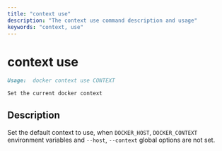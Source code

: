 ```yaml
---
title: "context use"
description: "The context use command description and usage"
keywords: "context, use"
---
```


<!-- This file is maintained within the docker/cli GitHub
     repository at https://github.com/docker/cli/. Make all
     pull requests against that repo. If you see this file in
     another repository, consider it read-only there, as it will
     periodically be overwritten by the definitive file. Pull
     requests which include edits to this file in other repositories
     will be rejected.
-->

# context use

```markdown
Usage:  docker context use CONTEXT

Set the current docker context
```

## Description
Set the default context to use, when `DOCKER_HOST`, `DOCKER_CONTEXT` environment variables and `--host`, `--context` global options are not set.